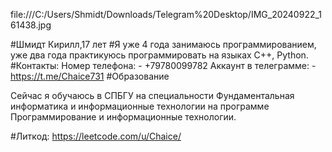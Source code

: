file:///C:/Users/Shmidt/Downloads/Telegram%20Desktop/IMG_20240922_161438.jpg





#Шмидт Кирилл,17 лет
#Я уже 4 года занимаюсь программированием, уже два года практикуюсь программировать на языках C++, Python.
#Контакты: 
Номер телефона:
    - +79780099782
Аккаунт в телеграмме:
    - https://t.me/Chaice731
#Образование

Сейчас я обучаюсь в СПБГУ на специальности Фундаментальная информатика и информационные технологии на программе Программирование и информационные технологии.

#Литкод: 
https://leetcode.com/u/Chaice/
